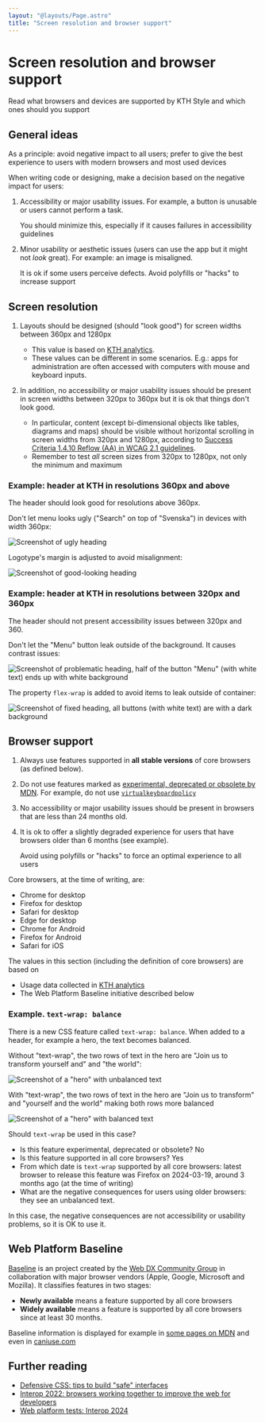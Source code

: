 ```yaml
---
layout: "@layouts/Page.astro"
title: "Screen resolution and browser support"
---
```


# Screen resolution and browser support

<p class="lead">Read what browsers and devices are supported by KTH Style and which ones should you support</p>

## General ideas

As a principle: avoid negative impact to all users; prefer to give the best experience to users with modern browsers and most used devices

When writing code or designing, make a decision based on the negative impact for users:

1. Accessibility or major usability issues. For example, a button is unusable or users cannot perform a task.

   You should minimize this, especially if it causes failures in accessibility guidelines

2. Minor usability or aesthetic issues (users can use the app but it might not _look_ great). For example: an image is misaligned.

   It is ok if some users perceive defects. Avoid polyfills or "hacks" to increase support

## Screen resolution

1. Layouts should be designed (should "look good") for screen widths between 360px and 1280px

   - This value is based on [KTH analytics](https://analytics.sys.kth.se/).
   - These values can be different in some scenarios. E.g.: apps for administration are often accessed with computers with mouse and keyboard inputs.

2. In addition, no accessibility or major usability issues should be present in screen widths between 320px to 360px but it is ok that things don't look good.

   - In particular, content (except bi-dimensional objects like tables, diagrams and maps) should be visible without horizontal scrolling in screen widths from 320px and 1280px, according to [Success Criteria 1.4.10 Reflow (AA) in WCAG 2.1 guidelines](https://www.w3.org/WAI/WCAG21/Understanding/reflow).
   - Remember to test _all_ screen sizes from 320px to 1280px, not only the minimum and maximum

### Example: header at KTH in resolutions 360px and above

The header should look good for resolutions above 360px.

Don't let menu looks ugly ("Search" on top of "Svenska") in devices with width 360px:

![Screenshot of ugly heading](../../../../images/header_360_bad.png)

Logotype's margin is adjusted to avoid misalignment:

![Screenshot of good-looking heading](../../../../images/header_360_good.png)

### Example: header at KTH in resolutions between 320px and 360px

The header should not present accessibility issues between 320px and 360.

Don't let the "Menu" button leak outside of the background. It causes contrast issues:

![Screenshot of problematic heading, half of the button "Menu" (with white text) ends up with white background](../../../../images/header_320_bad.png)

The property `flex-wrap` is added to avoid items to leak outside of container:

![Screenshot of fixed heading, all buttons (with white text) are with a dark background](../../../../images/header_320_good.png)

## Browser support

1. Always use features supported in **all stable versions** of core browsers (as defined below).
2. Do not use features marked as [experimental, deprecated or obsolete by MDN](https://developer.mozilla.org/en-US/docs/MDN/Writing_guidelines/Experimental_deprecated_obsolete). For example, do not use [`virtualkeyboardpolicy`](https://developer.mozilla.org/en-US/docs/Web/HTML/Global_attributes/virtualkeyboardpolicy)
3. No accessibility or major usability issues should be present in browsers that are less than 24 months old.
4. It is ok to offer a slightly degraded experience for users that have browsers older than 6 months (see example).

   Avoid using polyfills or "hacks" to force an optimal experience to all users

Core browsers, at the time of writing, are:

- Chrome for desktop
- Firefox for desktop
- Safari for desktop
- Edge for desktop
- Chrome for Android
- Firefox for Android
- Safari for iOS

The values in this section (including the definition of core browsers) are based on

- Usage data collected in [KTH analytics](https://analytics.sys.kth.se)
- The Web Platform Baseline initiative described below

### Example. `text-wrap: balance`

There is a new CSS feature called `text-wrap: balance`. When added to a header, for example a hero, the text becomes balanced.

Without "text-wrap", the two rows of text in the hero are "Join us to transform yourself and" and "the world":

![Screenshot of a "hero" with unbalanced text](../../../../images/text-wrap_balance_off.png)

With "text-wrap", the two rows of text in the hero are "Join us to transform" and "yourself and the world" making both rows more balanced

![Screenshot of a "hero" with balanced text](../../../../images/text-wrap_balance_on.png)

Should `text-wrap` be used in this case?

- Is this feature experimental, deprecated or obsolete? No
- Is this feature supported in all core browsers? Yes
- From which date is `text-wrap` supported by all core browsers: latest browser to release this feature was Firefox on 2024-03-19, around 3 months ago (at the time of writing)
- What are the negative consequences for users using older browsers: they see an unbalanced text.

In this case, the negative consequences are not accessibility or usability problems, so it is OK to use it.

## Web Platform Baseline

[Baseline](https://web.dev/baseline) is an project created by the [Web DX Community Group](https://www.w3.org/blog/2022/webdx-improving-the-experience-for-web-developers/) in collaboration with major browser vendors (Apple, Google, Microsoft and Mozilla). It classifies features in two stages:

- **Newly available** means a feature supported by all core browsers
- **Widely available** means a feature is supported by all core browsers since at least 30 months.

Baseline information is displayed for example in [some pages on MDN](https://developer.mozilla.org/en-US/docs/Web/JavaScript/Reference/Statements/async_function) and even in [caniuse.com](https://caniuse.com/css-grid)

## Further reading

- [Defensive CSS: tips to build "safe" interfaces](https://defensivecss.dev/)
- [Interop 2022: browsers working together to improve the web for developers](https://web.dev/blog/interop-2022)
- [Web platform tests: Interop 2024](https://wpt.fyi/interop-2024)
